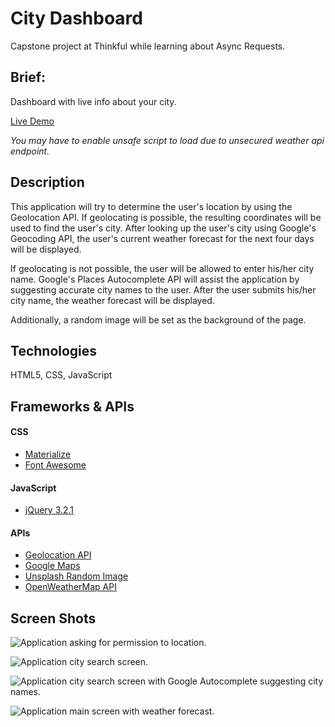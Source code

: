 # City Dashboard

Capstone project at Thinkful while learning about Async Requests.

## Brief:
Dashboard with live info about your city.

[Live Demo](https://aamay001.github.io/city-dashboard/)

*You may have to enable unsafe script to load due to unsecured weather api endpoint.*


## Description
This application will try to determine the user's location by using the Geolocation API. If geolocating is possible, the resulting coordinates will be used to find the user's city. After looking up the user's city using Google's Geocoding API, the user's current weather forecast for the next four days will be displayed.

If geolocating is not possible, the user will be allowed to enter his/her city name. Google's Places Autocomplete API will assist the application by suggesting accurate city names to the user. After the user submits his/her city name, the weather forecast will be displayed. 

Additionally, a random image will be set as the background of the page.

## Technologies 
HTML5, CSS, JavaScript

## Frameworks & APIs
#### CSS
- [Materialize](http://materializecss.com/)
- [Font Awesome](http://fontawesome.io/)

#### JavaScript
- [jQuery 3.2.1](https://code.jquery.com/)

#### APIs
- [Geolocation API](https://developer.mozilla.org/en-US/docs/Web/API/Geolocation/Using_geolocation)
- [Google Maps](https://developers.google.com/maps/documentation/javascript/examples/)
- [Unsplash Random Image](https://unsplash.com/developers)
- [OpenWeatherMap API](https://openweathermap.org/api)

## Screen Shots
![Application asking for permission to location.](http://andyamaya.com/downloads/cd3.png "City Dashboard requesting location access.")

![Application city search screen.](http://andyamaya.com/downloads/cd2.png "City Dashboard city search form.")

![Application city search screen with Google Autocomplete suggesting city names.](http://andyamaya.com/downloads/cd1.png "City Dashboard city search form with Google Autcomplete suggestion.")

![Application main screen with weather forecast.](http://andyamaya.com/downloads/cd4.png "City Dashboard main screen.")

